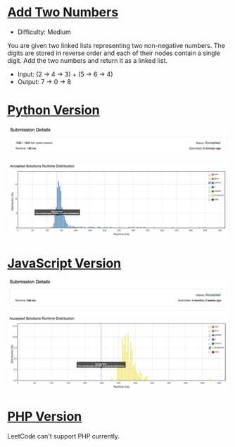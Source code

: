 [Add Two Numbers](https://leetcode.com/problems/add-two-numbers/)
========
- Difficulty: Medium

You are given two linked lists representing two non-negative numbers. The digits are stored in reverse order and each of their nodes contain a single digit. Add the two numbers and return it as a linked list.

- Input: (2 -> 4 -> 3) + (5 -> 6 -> 4)
- Output: 7 -> 0 -> 8

[Python Version](https://github.com/fukuball/LeetCode/blob/master/Q002/q2-add-two-numbers.py)
========
![Submission Details](https://github.com/fukuball/LeetCode/blob/master/Q002/q2-add-two-numbers-py.png)

[JavaScript Version](https://github.com/fukuball/LeetCode/blob/master/Q002/q2-add-two-numbers.js)
========
![Submission Details](https://github.com/fukuball/LeetCode/blob/master/Q002/q2-add-two-numbers-js.png)

[PHP Version](https://github.com/fukuball/LeetCode/blob/master/Q002/q2-add-two-numbers.php)
========
LeetCode can't support PHP currently.